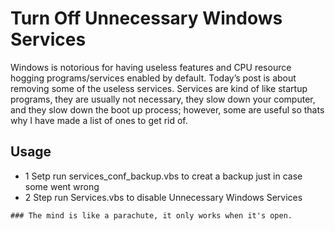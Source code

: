 # Turn Off Unnecessary Windows Services

Windows is notorious for having useless features and CPU resource hogging programs/services enabled by default.
Today’s post is about removing some of the useless services. 
Services are kind of like startup programs, they are usually not necessary, they slow down your computer,
and they slow down the boot up process; however, some are useful so thats why I have made a list of ones to get rid of.

## Usage
*  1 Setp run services_conf_backup.vbs to creat a backup just in case some went wrong
*  2 Step run Services.vbs to disable Unnecessary Windows Services


```
### The mind is like a parachute, it only works when it's open.
```
